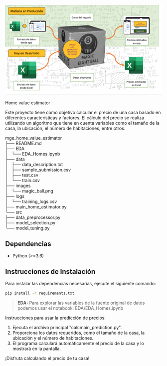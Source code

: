 ![Magic home price predictor](/images/magic_ball.png)

Home value estimator

Este proyecto tiene como objetivo calcular el precio de una casa basado en diferentes características y factores.
El cálculo del precio se realiza utilizando un algoritmo que tiene en cuenta variables como el tamaño de la casa,
la ubicación, el número de habitaciones, entre otros.

mge_home_value_estimator  
├── README.md  
├── EDA  
│   └── EDA_Homes.ipynb  
├── data  
│   ├── data_description.txt  
│   ├── sample_submission.csv  
│   ├── test.csv  
│   └── train.csv  
├── images  
│   └── magic_ball.png  
├── logs  
│   └── training_logs.csv  
├── main_home_estimator.py  
└── src  
    ├── data_preprocessor.py  
    ├── model_selection.py  
    └── model_tuning.py  

## Dependencias

- Python (>=3.6)

## Instrucciones de Instalación

Para instalar las dependencias necesarias, ejecute el siguiente comando:

```bash
pip install -r requirements.txt
```
> **EDA:** Para explorar las variables de la fuente original de datos podemos usar el notebook:
EDA/EDA_Homes.ipynb


Instrucciones para usar la predicción de precios:
1. Ejecuta el archivo principal "calcmain_prediction.py".
2. Proporciona los datos requeridos, como el tamaño de la casa, la ubicación y el número de habitaciones.
3. El programa calculará automáticamente el precio de la casa y lo mostrará en la pantalla.

¡Disfruta calculando el precio de tu casa!

